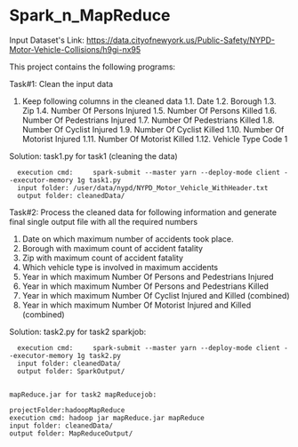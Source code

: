 # Spark_n_MapReduce

Input Dataset's Link:
https://data.cityofnewyork.us/Public-Safety/NYPD-Motor-Vehicle-Collisions/h9gi-nx95

This project contains the following programs:


Task#1: Clean the input data
  1. Keep following columns in the cleaned data
  1.1. Date
  1.2. Borough
  1.3. Zip
  1.4. Number Of Persons Injured
  1.5. Number Of Persons Killed
  1.6. Number Of Pedestrians Injured
  1.7. Number Of Pedestrians Killed
  1.8. Number Of Cyclist Injured
  1.9. Number Of Cyclist Killed
  1.10. Number Of Motorist Injured
  1.11. Number Of Motorist Killed
  1.12. Vehicle Type Code 1
  
  Solution:
	task1.py for task1 (cleaning the data)
	 
	  execution cmd:	 spark-submit --master yarn --deploy-mode client --executor-memory 1g task1.py
	  input folder: /user/data/nypd/NYPD_Motor_Vehicle_WithHeader.txt
	  output folder: cleanedData/
  

Task#2: Process the cleaned data for following information and generate final single output file with all the required numbers
  1. Date on which maximum number of accidents took place.
  2. Borough with maximum count of accident fatality
  3. Zip with maximum count of accident fatality
  4. Which vehicle type is involved in maximum accidents
  5. Year in which maximum Number Of Persons and Pedestrians Injured
  6. Year in which maximum Number Of Persons and Pedestrians Killed
  7. Year in which maximum Number Of Cyclist Injured and Killed (combined)
  8. Year in which maximum Number Of Motorist Injured and Killed (combined)
  

  Solution:
  task2.py for task2 sparkjob:
	
	  execution cmd:	 spark-submit --master yarn --deploy-mode client --executor-memory 1g task2.py
	  input folder: cleanedData/
	  output folder: SparkOutput/


	mapReduce.jar for task2 mapReducejob:

	projectFolder:hadoopMapReduce
	execution cmd: hadoop jar mapReduce.jar mapReduce
	input folder: cleanedData/
	output folder: MapReduceOutput/

	

	
	
